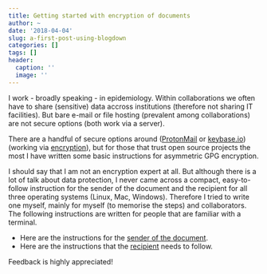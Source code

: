 ```yaml
---
title: Getting started with encryption of documents
author: ~
date: '2018-04-04'
slug: a-first-post-using-blogdown
categories: []
tags: []
header:
  caption: ''
  image: ''
---
```


I work - broadly speaking - in epidemiology. Within collaborations we often have to share (sensitive) data accross institutions (therefore not sharing IT facilities). But bare e-mail or file hosting (prevalent among collaborations) are not secure options (both work via a server). 

There are a handful of secure options around ([ProtonMail](https://protonmail.com/) or [keybase.io](https://keybase.io/)) (working via [encryption](https://www.quora.com/Why-is-encryption-important)), but for those that trust open source projects the most I have written some basic instructions for asymmetric GPG encryption. 

I should say that I am not an encryption expert at all. But although there is a lot of talk about data protection, I never came across a compact, easy-to-follow instruction for the sender of the document and the recipient for all three operating systems (Linux, Mac, Windows). Therefore I tried to write one myself, mainly for myself (to memorise the steps) and collaborators. The following instructions are written for people that are familiar with a terminal.

- Here are the instructions for the [sender of the document](https://gist.github.com/sinarueeger/aadfe4916cf285e32d5a55f320a82a6f#file-encryption_files-md).
- Here are the instructions that the [recipient](https://gist.github.com/sinarueeger/aadfe4916cf285e32d5a55f320a82a6f#file-encryption_files_recipient-md) needs to follow.

Feedback is highly appreciated!
